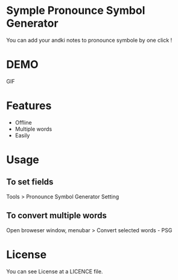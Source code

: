 # Symple Pronounce Symbol Generator

You can add your andki notes to pronounce symbole by one click !
 
# DEMO
 
GIF
 
# Features
 
- Offline
- Multiple words
- Easily
 

# Usage

## To set fields
Tools > Pronounce Symbol Generator Setting

## To convert multiple words
Open broweser window, menubar > Convert selected words - PSG

 
# License
You can see License at a LICENCE file.
